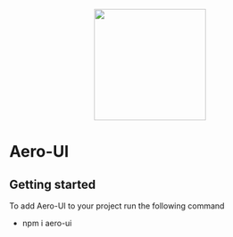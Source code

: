 <p align="center">
  <a href="http://aero-ui.com">
    <img width="200" src="https://aero-ui.com/images/Aero-ui.png"/>
  </a>
</p>

# Aero-UI

## Getting started

To add Aero-UI to your project run the following command

* npm i aero-ui